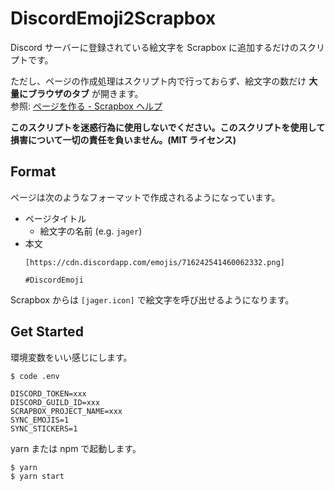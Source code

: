 # DiscordEmoji2Scrapbox

Discord サーバーに登録されている絵文字を Scrapbox に追加するだけのスクリプトです。

ただし、ページの作成処理はスクリプト内で行っておらず、絵文字の数だけ **大量にブラウザのタブ** が開きます。  
参照: [ページを作る - Scrapbox ヘルプ](https://scrapbox.io/help-jp/%E3%83%9A%E3%83%BC%E3%82%B8%E3%82%92%E4%BD%9C%E3%82%8B#58ae7c9a97c29100005b886b)

**このスクリプトを迷惑行為に使用しないでください。このスクリプトを使用して損害について一切の責任を負いません。(MIT ライセンス)**

## Format

ページは次のようなフォーマットで作成されるようになっています。

- ページタイトル
  - 絵文字の名前 (e.g. `jager`)
- 本文
  ```
  [https://cdn.discordapp.com/emojis/716242541460062332.png]

  #DiscordEmoji
  ```

Scrapbox からは `[jager.icon]` で絵文字を呼び出せるようになります。

## Get Started

環境変数をいい感じにします。

```console
$ code .env
```

```dotenv
DISCORD_TOKEN=xxx
DISCORD_GUILD_ID=xxx
SCRAPBOX_PROJECT_NAME=xxx
SYNC_EMOJIS=1
SYNC_STICKERS=1
```

yarn または npm で起動します。

```console
$ yarn
$ yarn start
```
